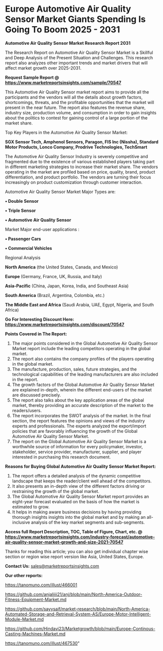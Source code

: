 # Europe Automotive Air Quality Sensor Market Giants Spending Is Going To Boom 2025 - 2031

<strong>Automotive Air Quality Sensor Market Research Report 2031</strong>

The Research Report on Automotive Air Quality Sensor Market is a Skillful and Deep Analysis of the Present Situation and Challenges. This research report also analyzes other important trends and market drivers that will affect market growth over 2025-2031.

<strong>Request Sample Report @ <a href=https://www.marketreportsinsights.com/sample/70547>https://www.marketreportsinsights.com/sample/70547</a></strong>

This Automotive Air Quality Sensor market report aims to provide all the participants and the vendors will all the details about growth factors, shortcomings, threats, and the profitable opportunities that the market will present in the near future. The report also features the revenue share, industry size, production volume, and consumption in order to gain insights about the politics to contest for gaining control of a large portion of the market share.

Top Key Players in the Automotive Air Quality Sensor Market:

<strong>SGX Sensor Tech, Amphenol Sensors, Paragon, FIS Inc (Nissha), Standard Motor Products, Lonco Company, Prodrive Technologies, TechSmart</strong>

The Automotive Air Quality Sensor Industry is severely competitive and fragmented due to the existence of various established players taking part in different marketing strategies to increase their market share. The vendors operating in the market are profiled based on price, quality, brand, product differentiation, and product portfolio. The vendors are turning their focus increasingly on product customization through customer interaction.

Automotive Air Quality Sensor Market Major Types are:

<strong>• Double Sensor

• Triple Sensor

• Automotive Air Quality Sensor</strong>

Market Major end-user applications :

<strong>• Passenger Cars

• Commercial Vehicles</strong>

Regional Analysis

</u><strong><b>North America</b></strong> (the United States, Canada, and Mexico)

<strong><b>Europe </b></strong>(Germany, France, UK, Russia, and Italy)

<strong><b>Asia-Pacific</b></strong> (China, Japan, Korea, India, and Southeast Asia)

<strong><b>South America</b></strong> (Brazil, Argentina, Colombia, etc.)

<strong><b>The Middle East and Africa</b></strong> (Saudi Arabia, UAE, Egypt, Nigeria, and South Africa)

<strong>Go For Interesting Discount Here: <a href=https://www.marketreportsinsights.com/discount/70547>https://www.marketreportsinsights.com/discount/70547</a></strong>

<strong>Points Covered in The Report:</strong>
<ol>
  <li>The major points considered in the Global Automotive Air Quality Sensor Market report include the leading competitors operating in the global market.</li>
  <li>The report also contains the company profiles of the players operating in the global market.</li>
  <li>The manufacture, production, sales, future strategies, and the technological capabilities of the leading manufacturers are also included in the report.</li>
  <li>The growth factors of the Global Automotive Air Quality Sensor Market are explained in-depth, wherein the different end-users of the market are discussed precisely.</li>
  <li>The report also talks about the key application areas of the global market, thereby providing an accurate description of the market to the readers/users.</li>
  <li>The report incorporates the SWOT analysis of the market. In the final section, the report features the opinions and views of the industry experts and professionals. The experts analyzed the export/import policies that are favorably influencing the growth of the Global Automotive Air Quality Sensor Market.</li>
  <li>The report on the Global Automotive Air Quality Sensor Market is a worthwhile source of information for every policymaker, investor, stakeholder, service provider, manufacturer, supplier, and player interested in purchasing this research document.</li>
</ol>
<strong>Reasons for Buying Global Automotive Air Quality Sensor Market Report:</strong>

<ol>
  <li>The report offers a detailed analysis of the dynamic competitive landscape that keeps the reader/client well ahead of the competitors.</li>
  <li>It also presents an in-depth view of the different factors driving or restraining the growth of the global market.</li>
  <li>The Global Automotive Air Quality Sensor Market report provides an eight-year forecast evaluated on the basis of how the market is estimated to grow.</li>
  <li>It helps in making aware business decisions by having providing thorough insights insights into the global market and by making an all-inclusive analysis of the key market segments and sub-segments.</li>
</ol>
<strong>Access full Report Description, TOC, Table of Figure, Chart, etc. @ <a href=https://www.marketreportsinsights.com/industry-forecast/automotive-air-quality-sensor-market-growth-and-size-2021-70547>https://www.marketreportsinsights.com/industry-forecast/automotive-air-quality-sensor-market-growth-and-size-2021-70547</a></strong>


Thanks for reading this article; you can also get individual chapter wise section or region wise report version like Asia, United States, Europe.

<strong>Contact Us:</strong>
sales@marketreportsinsights.com

<strong>Our other reports:</strong>

<a href=https://tanomuno.com/illust/466001>https://tanomuno.com/illust/466001</a>

<a href=https://github.com/anjaliiii21/anj/blob/main/North-America-Outdoor-Fitness-Equipment-Market.md>https://github.com/anjaliiii21/anj/blob/main/North-America-Outdoor-Fitness-Equipment-Market.md</a>

<a href=https://github.com/sayysaif/market-research/blob/main/North-America-Automated-Storage-and-Retrieval-System-AS/Europe-Motor-Intelligent-Module-Market.md>https://github.com/sayysaif/market-research/blob/main/North-America-Automated-Storage-and-Retrieval-System-AS/Europe-Motor-Intelligent-Module-Market.md</a>

<a href=https://github.com/Hindavi23/Marketgrowth/blob/main/Europe-Continous-Casting-Machines-Market.md>https://github.com/Hindavi23/Marketgrowth/blob/main/Europe-Continous-Casting-Machines-Market.md</a>

<a href=https://tanomuno.com/illust/467530>https://tanomuno.com/illust/467530</a>"
